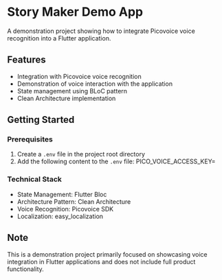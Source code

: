 # Story Maker Demo App

A demonstration project showing how to integrate Picovoice voice recognition into a Flutter application.

## Features

- Integration with Picovoice voice recognition
- Demonstration of voice interaction with the application
- State management using BLoC pattern
- Clean Architecture implementation

## Getting Started

### Prerequisites

1. Create a `.env` file in the project root directory
2. Add the following content to the `.env` file:
PICO_VOICE_ACCESS_KEY=<Your Picovoice Access Key>


### Technical Stack

- State Management: Flutter Bloc
- Architecture Pattern: Clean Architecture
- Voice Recognition: Picovoice SDK
- Localization: easy_localization

## Note

This is a demonstration project primarily focused on showcasing voice integration in Flutter applications and does not include full product functionality.